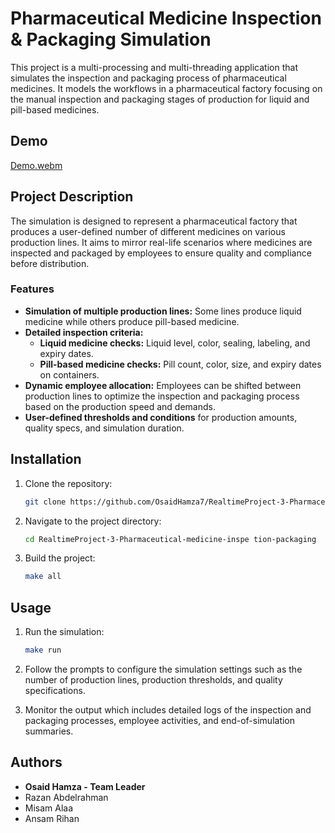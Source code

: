 # Pharmaceutical Medicine Inspection & Packaging Simulation

This project is a multi-processing and multi-threading application that simulates the inspection and packaging process of pharmaceutical medicines. It models the workflows in a pharmaceutical factory focusing on the manual inspection and packaging stages of production for liquid and pill-based medicines.

## Demo
[Demo.webm](https://github.com/OsaidHamza7/RealtimeProject-3-Pharmaceutical-medicine-inspection-packaging/assets/108472343/00512847-81c8-4175-9fd9-1e58a454826c)


## Project Description

The simulation is designed to represent a pharmaceutical factory that produces a user-defined number of different medicines on various production lines. It aims to mirror real-life scenarios where medicines are inspected and packaged by employees to ensure quality and compliance before distribution.

### Features

- **Simulation of multiple production lines:** Some lines produce liquid medicine while others produce pill-based medicine.
- **Detailed inspection criteria:**
  - **Liquid medicine checks:** Liquid level, color, sealing, labeling, and expiry dates.
  - **Pill-based medicine checks:** Pill count, color, size, and expiry dates on containers.
- **Dynamic employee allocation:** Employees can be shifted between production lines to optimize the inspection and packaging process based on the production speed and demands.
- **User-defined thresholds and conditions** for production amounts, quality specs, and simulation duration.


## Installation

1. Clone the repository:
   ````bash
   git clone https://github.com/OsaidHamza7/RealtimeProject-3-Pharmaceutical-medicine-inspection-packaging.git
   ````
2. Navigate to the project directory:
   ```bash
   cd RealtimeProject-3-Pharmaceutical-medicine-inspe tion-packaging
   ```
3. Build the project:
   ```bash
   make all
   ```

## Usage

1. Run the simulation:
   ```bash
   make run
   ```
2. Follow the prompts to configure the simulation settings such as the number of production lines, production thresholds, and quality specifications.

3. Monitor the output which includes detailed logs of the inspection and packaging processes, employee activities, and end-of-simulation summaries.

## Authors

- **Osaid Hamza - Team Leader**
- Razan Abdelrahman
- Misam Alaa
- Ansam Rihan

